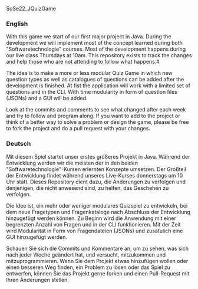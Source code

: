 SoSe22_JQuizGame

### English
With this game we start of our first major project in Java.
During the development we will implement most of the concept learned during both "Softwaretechnologie" courses.
Most of the development happens during our live class Thursdays at 10am.
This repository exists to track the changes and help those who are not attending to follow what happens.#

The idea is to make a more or less modular Quiz Game in which new question types as well as catalogues of questions can be added after the development is finished.
At fist the application will work with a limited set of questions and in the CLI.
With time modularity in form of question files (JSONs) and a GUI will be added.

Look at the commits and comments to see what changed after each week and try to follow and program along.
If you want to add to the project or think of a better way to solve a problem or design the game, please be free to fork the project and do a pull request with your changes.

### Deutsch
Mit diesem Spiel startet unser erstes größeres Projekt in Java.
Während der Entwicklung werden wir die meisten der in den beiden "Softwaretechnologie"-Kursen erlernten Konzepte umsetzen.
Der Großteil der Entwicklung findet während unseres Live-Kurses donnerstags um 10 Uhr statt.
Dieses Repository dient dazu, die Änderungen zu verfolgen und denjenigen, die nicht anwesend sind, zu helfen, das Geschehen zu verfolgen.

Die Idee ist, ein mehr oder weniger modulares Quizspiel zu entwickeln, bei dem neue Fragetypen und Fragenkataloge nach Abschluss der Entwicklung hinzugefügt werden können.
Zu Beginn wird die Anwendung mit einer begrenzten Anzahl von Fragen und in der CLI funktionieren.
Mit der Zeit wird Modularität in Form von Fragendateien (JSONs) und zusätulich eine GUI hinzugefügt werden.

Schauen Sie sich die Commits und Kommentare an, um zu sehen, was sich nach jeder Woche geändert hat, und versucht, mitzukommen und mitzuprogrammieren.
Wenn Sie dem Projekt etwas hinzufügen wollen oder einen besseren Weg finden, ein Problem zu lösen oder das Spiel zu entwerfen, können Sie das Projekt gerne forken und einen Pull-Request mit Ihren Änderungen stellen.
